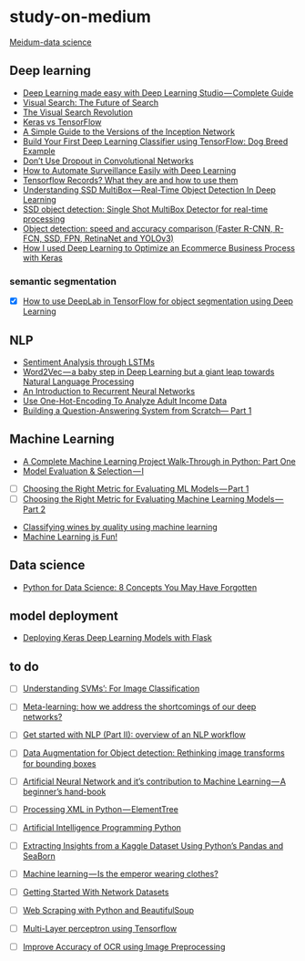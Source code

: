 # study-on-medium

[Meidum-data science](https://medium.com/topic/data-science)

## Deep learning

* [Deep Learning made easy with Deep Learning Studio — Complete Guide](https://towardsdatascience.com/deep-learning-made-easy-with-deep-learning-studio-complete-guide-a5c5ae58a771)
* [Visual Search: The Future of Search](https://medium.com/gsi-technology/visual-search-the-future-of-search-2addfed19689)
* [The Visual Search Revolution](https://medium.com/gsi-technology/the-visual-similarity-search-revolution-83c4db1cdea3)
* [Keras vs TensorFlow](https://medium.com/@dganais/keras-vs-tensorflow-75a59ee8134e)
* [A Simple Guide to the Versions of the Inception Network](https://towardsdatascience.com/a-simple-guide-to-the-versions-of-the-inception-network-7fc52b863202)
* [Build Your First Deep Learning Classifier using TensorFlow: Dog Breed Example](https://towardsdatascience.com/build-your-first-deep-learning-classifier-using-tensorflow-dog-breed-example-964ed0689430)
* [Don’t Use Dropout in Convolutional Networks](https://medium.com/@harrisonjansma/dont-use-dropout-in-convolutional-networks-81486c823c16)
* [How to Automate Surveillance Easily with Deep Learning](https://medium.com/nanonets/how-to-automate-surveillance-easily-with-deep-learning-4eb4fa0cd68d)
* [Tensorflow Records? What they are and how to use them](https://medium.com/mostly-ai/tensorflow-records-what-they-are-and-how-to-use-them-c46bc4bbb564)
* [Understanding SSD MultiBox — Real-Time Object Detection In Deep Learning](https://towardsdatascience.com/understanding-ssd-multibox-real-time-object-detection-in-deep-learning-495ef744fab)
* [SSD object detection: Single Shot MultiBox Detector for real-time processing](https://medium.com/@jonathan_hui/ssd-object-detection-single-shot-multibox-detector-for-real-time-processing-9bd8deac0e06)
* [Object detection: speed and accuracy comparison (Faster R-CNN, R-FCN, SSD, FPN, RetinaNet and YOLOv3)](https://medium.com/@jonathan_hui/object-detection-speed-and-accuracy-comparison-faster-r-cnn-r-fcn-ssd-and-yolo-5425656ae359)
* [How I used Deep Learning to Optimize an Ecommerce Business Process with Keras](https://towardsdatascience.com/how-i-used-deep-learning-to-optimize-an-ecommerce-business-process-with-keras-8ba328e12d9c)

### semantic segmentation

- [x] [How to use DeepLab in TensorFlow for object segmentation using Deep Learning](https://medium.freecodecamp.org/how-to-use-deeplab-in-tensorflow-for-object-segmentation-using-deep-learning-a5777290ab6b)

## NLP

* [Sentiment Analysis through LSTMs](https://towardsdatascience.com/sentiment-analysis-through-lstms-3d6f9506805c)
* [Word2Vec — a baby step in Deep Learning but a giant leap towards Natural Language Processing](https://towardsdatascience.com/word2vec-a-baby-step-in-deep-learning-but-a-giant-leap-towards-natural-language-processing-40fe4e8602ba)
* [An Introduction to Recurrent Neural Networks](https://towardsdatascience.com/an-introduction-to-recurrent-neural-networks-72c97bf0912)
* [Use One-Hot-Encoding To Analyze Adult Income Data](https://medium.com/@janeyin600/use-one-hot-encoding-to-analyze-adult-income-data-and-some-bad-news-for-the-single-people-in-the-cef71f9d47b4)
* [Building a Question-Answering System from Scratch— Part 1](https://towardsdatascience.com/building-a-question-answering-system-part-1-9388aadff507)

## Machine Learning

* [A Complete Machine Learning Project Walk-Through in Python: Part One](https://towardsdatascience.com/a-complete-machine-learning-walk-through-in-python-part-one-c62152f39420)
* [Model Evaluation & Selection — I](https://heartbeat.fritz.ai/model-evaluation-selection-i-30d803a44ee)
- [ ] [Choosing the Right Metric for Evaluating ML Models — Part 1](https://towardsdatascience.com/choosing-the-right-metric-for-machine-learning-models-part-1-a99d7d7414e4)
- [ ] [Choosing the Right Metric for Evaluating Machine Learning Models — Part 2](https://towardsdatascience.com/choosing-the-right-metric-for-evaluating-machine-learning-models-part-2-86d5649a5428)
* [Classifying wines by quality using machine learning](https://medium.com/@wilamelima/classifying-wines-by-quality-1d5664df9a81)
* [Machine Learning is Fun!](https://medium.com/@ageitgey/machine-learning-is-fun-80ea3ec3c471)


## Data science

* [Python for Data Science: 8 Concepts You May Have Forgotten](https://towardsdatascience.com/python-for-data-science-8-concepts-you-may-have-forgotten-i-did-825966908393)

## model deployment

* [Deploying Keras Deep Learning Models with Flask](https://towardsdatascience.com/deploying-keras-deep-learning-models-with-flask-5da4181436a2)


## to do

- [ ] [Understanding SVMs’: For Image Classification](https://medium.com/@dataturks/understanding-svms-for-image-classification-cf4f01232700)
- [ ] [Meta-learning: how we address the shortcomings of our deep networks?](https://medium.com/@jonathan_hui/meta-learning-how-we-address-the-shortcomings-of-our-deep-networks-a008aa4b5b2b)
- [ ] [Get started with NLP (Part II): overview of an NLP workflow](https://medium.com/@gon.esbuyo/get-started-with-nlp-part-ii-overview-of-an-nlp-workflow-7ba1f5948b24)
- [ ] [Data Augmentation for Object detection: Rethinking image transforms for bounding boxes](https://medium.com/paperspace/data-augmentation-for-object-detection-rethinking-image-transforms-for-bounding-boxes-fe229905a1c3)
- [ ] [Artificial Neural Network and it’s contribution to Machine Learning — A beginner’s hand-book](https://blog.goodaudience.com/artificial-neural-networks-and-its-contribution-to-machine-learning-a-beginner-s-hand-book-ab7f4e7b230e)
- [ ] [Processing XML in Python — ElementTree](https://towardsdatascience.com/processing-xml-in-python-elementtree-c8992941efd2)
- [ ] [Artificial Intelligence Programming Python](https://medium.com/@rinu.gour123/artificial-intelligence-programming-python-d3d9a4e03b92)
- [ ] [Extracting Insights from a Kaggle Dataset Using Python’s Pandas and SeaBorn](https://towardsdatascience.com/olympics-kaggle-dataset-exploratory-analysis-part-2-understanding-sports-4b8d73a8ec30)
- [ ] [Machine learning — Is the emperor wearing clothes?](https://hackernoon.com/machine-learning-is-the-emperor-wearing-clothes-59933d12a3cc)
- [ ] [Getting Started With Network Datasets](https://medium.com/@ashishrana160796/getting-started-with-network-datasets-92ec54958c07)
- [ ] [Web Scraping with Python and BeautifulSoup](https://hackernoon.com/web-scraping-bf2d814cc572)
- [ ] [Multi-Layer perceptron using Tensorflow](https://medium.com/@aayushmnit/multi-layer-perceptron-using-tensorflow-9f3e218a4809)
- [ ] [Improve Accuracy of OCR using Image Preprocessing](https://medium.com/cashify-engineering/improve-accuracy-of-ocr-using-image-preprocessing-8df29ec3a033)

